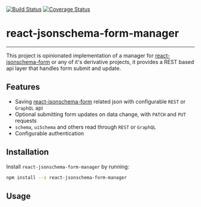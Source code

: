 [![Build Status](https://travis-ci.org/RxNT/react-jsonschema-form-manager.svg?branch=master)](https://travis-ci.org/RxNT/react-jsonschema-form-manager)
[![Coverage Status](https://coveralls.io/repos/github/RxNT/react-jsonschema-form-manager/badge.svg?branch=master)](https://coveralls.io/github/RxNT/react-jsonschema-form-manager?branch=master)


# react-jsonschema-form-manager
--------

This project is opinionated implementation of a manager for [react-jsonschema-form](https://github.com/mozilla-services/react-jsonschema-form) 
or any of it's derivative projects, it provides a REST based api layer that 
handles form submit and update.

## Features

- Saving [react-jsonschema-form](https://github.com/mozilla-services/react-jsonschema-form) related json with configurable `REST` or `GraphQL` api
- Optional submitting form updates on data change, with `PATCH` and `PUT` requests
- `schema`, `uiSchema` and others  read through `REST` or `GraphQL`
- Configurable authentication

## Installation

Install `react-jsonschema-form-manager` by running:

```bash
npm install --s react-jsonschema-form-manager
```

## Usage
